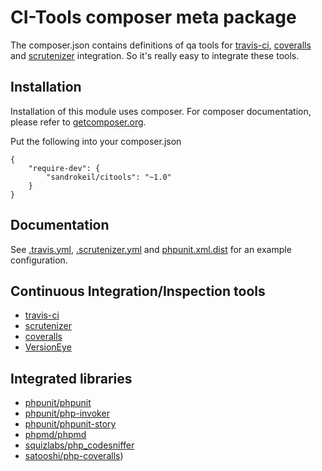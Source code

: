 # CI-Tools composer meta package

The composer.json contains definitions of qa tools for [travis-ci](https://travis-ci.org/),
[coveralls](https://coveralls.io/) and [scrutenizer](https://scrutinizer-ci.com/) integration. So it's really easy to
integrate these tools.

## Installation

Installation of this module uses composer. For composer documentation, please refer to
[getcomposer.org](http://getcomposer.org/).

Put the following into your composer.json

    {
        "require-dev": {
            "sandrokeil/citools": "~1.0"
        }
    }

## Documentation

See [.travis.yml](https://github.com/sandrokeil/qatools/tree/master/.travis.yml),
[.scrutenizer.yml](https://github.com/sandrokeil/qatools/tree/master/.scrutenizer.yml) and [phpunit.xml.dist](https://github.com/sandrokeil/qatools/tree/master/phpunit.xml.dist) for an example configuration.

## Continuous Integration/Inspection tools
* [travis-ci](https://travis-ci.org/)
* [scrutenizer](https://scrutinizer-ci.com/)
* [coveralls](https://coveralls.io/)
* [VersionEye](https://www.versioneye.com)

## Integrated libraries
* [phpunit/phpunit](https://github.com/sebastianbergmann/phpunit)
* [phpunit/php-invoker](https://github.com/sebastianbergmann/php-invoker)
* [phpunit/phpunit-story](https://github.com/sebastianbergmann/phpunit-story)
* [phpmd/phpmd](https://github.com/phpmd/phpmd)
* [squizlabs/php_codesniffer](https://github.com/squizlabs/PHP_CodeSniffer)
* [satooshi/php-coveralls](https://github.com/satooshi/php-coveralls))

